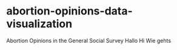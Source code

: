 # abortion-opinions-data-visualization

Abortion Opinions in the General Social Survey
Hallo
Hi
Wie gehts
